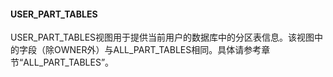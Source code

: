 ####  USER_PART_TABLES

USER_PART_TABLES视图用于提供当前用户的数据库中的分区表信息。该视图中的字段（除OWNER外）与ALL_PART_TABLES相同。具体请参考章节“ALL_PART_TABLES”。